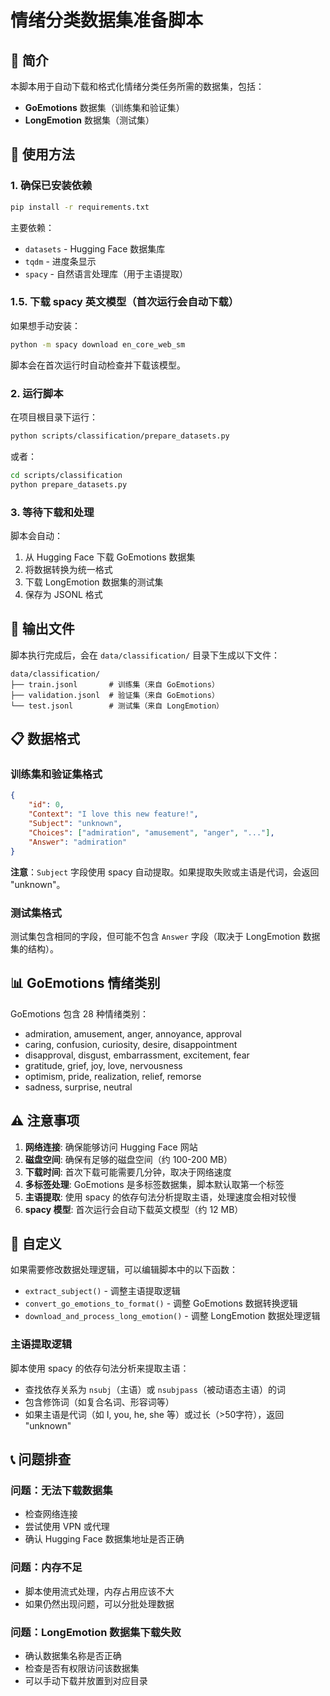 # 情绪分类数据集准备脚本

## 📖 简介

本脚本用于自动下载和格式化情绪分类任务所需的数据集，包括：
- **GoEmotions** 数据集（训练集和验证集）
- **LongEmotion** 数据集（测试集）

## 🚀 使用方法

### 1. 确保已安装依赖

```bash
pip install -r requirements.txt
```

主要依赖：
- `datasets` - Hugging Face 数据集库
- `tqdm` - 进度条显示
- `spacy` - 自然语言处理库（用于主语提取）

### 1.5. 下载 spacy 英文模型（首次运行会自动下载）

如果想手动安装：
```bash
python -m spacy download en_core_web_sm
```

脚本会在首次运行时自动检查并下载该模型。

### 2. 运行脚本

在项目根目录下运行：

```bash
python scripts/classification/prepare_datasets.py
```

或者：

```bash
cd scripts/classification
python prepare_datasets.py
```

### 3. 等待下载和处理

脚本会自动：
1. 从 Hugging Face 下载 GoEmotions 数据集
2. 将数据转换为统一格式
3. 下载 LongEmotion 数据集的测试集
4. 保存为 JSONL 格式

## 📂 输出文件

脚本执行完成后，会在 `data/classification/` 目录下生成以下文件：

```
data/classification/
├── train.jsonl       # 训练集（来自 GoEmotions）
├── validation.jsonl  # 验证集（来自 GoEmotions）
└── test.jsonl        # 测试集（来自 LongEmotion）
```

## 📋 数据格式

### 训练集和验证集格式

```json
{
    "id": 0,
    "Context": "I love this new feature!",
    "Subject": "unknown",
    "Choices": ["admiration", "amusement", "anger", "..."],
    "Answer": "admiration"
}
```

**注意**：`Subject` 字段使用 spacy 自动提取。如果提取失败或主语是代词，会返回 "unknown"。

### 测试集格式

测试集包含相同的字段，但可能不包含 `Answer` 字段（取决于 LongEmotion 数据集的结构）。

## 📊 GoEmotions 情绪类别

GoEmotions 包含 28 种情绪类别：
- admiration, amusement, anger, annoyance, approval
- caring, confusion, curiosity, desire, disappointment
- disapproval, disgust, embarrassment, excitement, fear
- gratitude, grief, joy, love, nervousness
- optimism, pride, realization, relief, remorse
- sadness, surprise, neutral

## ⚠️ 注意事项

1. **网络连接**: 确保能够访问 Hugging Face 网站
2. **磁盘空间**: 确保有足够的磁盘空间（约 100-200 MB）
3. **下载时间**: 首次下载可能需要几分钟，取决于网络速度
4. **多标签处理**: GoEmotions 是多标签数据集，脚本默认取第一个标签
5. **主语提取**: 使用 spacy 的依存句法分析提取主语，处理速度会相对较慢
6. **spacy 模型**: 首次运行会自动下载英文模型（约 12 MB）

## 🔧 自定义

如果需要修改数据处理逻辑，可以编辑脚本中的以下函数：
- `extract_subject()` - 调整主语提取逻辑
- `convert_go_emotions_to_format()` - 调整 GoEmotions 数据转换逻辑
- `download_and_process_long_emotion()` - 调整 LongEmotion 数据处理逻辑

### 主语提取逻辑

脚本使用 spacy 的依存句法分析来提取主语：
- 查找依存关系为 `nsubj`（主语）或 `nsubjpass`（被动语态主语）的词
- 包含修饰词（如复合名词、形容词等）
- 如果主语是代词（如 I, you, he, she 等）或过长（>50字符），返回 "unknown"

## 📞 问题排查

### 问题：无法下载数据集
- 检查网络连接
- 尝试使用 VPN 或代理
- 确认 Hugging Face 数据集地址是否正确

### 问题：内存不足
- 脚本使用流式处理，内存占用应该不大
- 如果仍然出现问题，可以分批处理数据

### 问题：LongEmotion 数据集下载失败
- 确认数据集名称是否正确
- 检查是否有权限访问该数据集
- 可以手动下载并放置到对应目录

